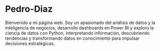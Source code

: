 # Pedro-Diaz
Bienvenido a mi página web. Soy un apasionado del análisis de datos y la inteligencia de negocios, desarrollo dashboards en Power BI y exploro la ciencia de datos con Python, interpretando información, descubriendo tendencias y transformando datos en conocimiento para impulsar decisiones estratégicas. 
